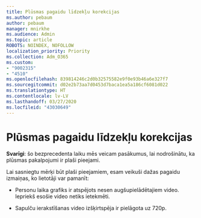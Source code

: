 ```yaml
---
title: Plūsmas pagaidu līdzekļu korekcijas
ms.author: pebaum
author: pebaum
manager: mnirkhe
ms.audience: Admin
ms.topic: article
ROBOTS: NOINDEX, NOFOLLOW
localization_priority: Priority
ms.collection: Adm_O365
ms.custom:
- "9002315"
- "4510"
ms.openlocfilehash: 839814246c2d0b32575582e9f0e93b46a6e327f7
ms.sourcegitcommit: d02e2b73aa7d0453d7baca1ea5a186cf6081d022
ms.translationtype: HT
ms.contentlocale: lv-LV
ms.lasthandoff: 03/27/2020
ms.locfileid: "43030649"
---
```

# <a name="stream-temporary-feature-adjustments"></a>Plūsmas pagaidu līdzekļu korekcijas

**Svarīgi**: šo bezprecedenta laiku mēs veicam pasākumus, lai nodrošinātu, ka plūsmas pakalpojumi ir plaši pieejami.

Lai sasniegtu mērķi būt plaši pieejamiem, esam veikuši dažas pagaidu izmaiņas, ko lietotāji var pamanīt: 

- Personu laika grafiks ir atspējots nesen augšupielādētajiem video. Iepriekš esošie video netiks ietekmēti.

- Sapulču ierakstīšanas video izšķirtspēja ir pielāgota uz 720p.
